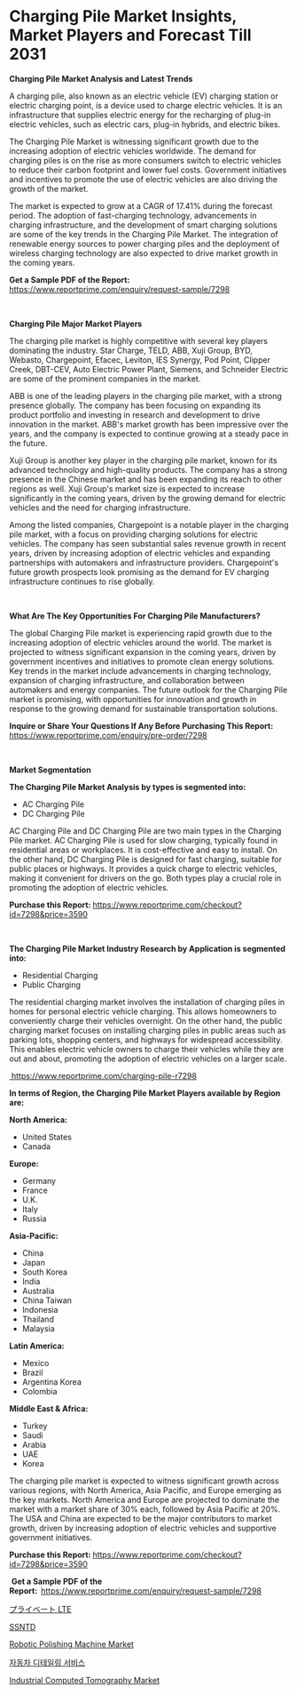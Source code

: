 <p><h1>Charging Pile Market Insights, Market Players and Forecast Till 2031</h1></p><p><strong>Charging Pile Market Analysis and Latest Trends</strong></p>
<p><p>A charging pile, also known as an electric vehicle (EV) charging station or electric charging point, is a device used to charge electric vehicles. It is an infrastructure that supplies electric energy for the recharging of plug-in electric vehicles, such as electric cars, plug-in hybrids, and electric bikes.</p><p>The Charging Pile Market is witnessing significant growth due to the increasing adoption of electric vehicles worldwide. The demand for charging piles is on the rise as more consumers switch to electric vehicles to reduce their carbon footprint and lower fuel costs. Government initiatives and incentives to promote the use of electric vehicles are also driving the growth of the market.</p><p>The market is expected to grow at a CAGR of 17.41% during the forecast period. The adoption of fast-charging technology, advancements in charging infrastructure, and the development of smart charging solutions are some of the key trends in the Charging Pile Market. The integration of renewable energy sources to power charging piles and the deployment of wireless charging technology are also expected to drive market growth in the coming years.</p></p>
<p><strong>Get a Sample PDF of the Report:&nbsp;</strong> <a href="https://www.reportprime.com/enquiry/request-sample/7298">https://www.reportprime.com/enquiry/request-sample/7298</a></p>
<p>&nbsp;</p>
<p><strong>Charging Pile Major Market Players</strong></p>
<p><p>The charging pile market is highly competitive with several key players dominating the industry. Star Charge, TELD, ABB, Xuji Group, BYD, Webasto, Chargepoint, Efacec, Leviton, IES Synergy, Pod Point, Clipper Creek, DBT-CEV, Auto Electric Power Plant, Siemens, and Schneider Electric are some of the prominent companies in the market.</p><p>ABB is one of the leading players in the charging pile market, with a strong presence globally. The company has been focusing on expanding its product portfolio and investing in research and development to drive innovation in the market. ABB's market growth has been impressive over the years, and the company is expected to continue growing at a steady pace in the future.</p><p>Xuji Group is another key player in the charging pile market, known for its advanced technology and high-quality products. The company has a strong presence in the Chinese market and has been expanding its reach to other regions as well. Xuji Group's market size is expected to increase significantly in the coming years, driven by the growing demand for electric vehicles and the need for charging infrastructure.</p><p>Among the listed companies, Chargepoint is a notable player in the charging pile market, with a focus on providing charging solutions for electric vehicles. The company has seen substantial sales revenue growth in recent years, driven by increasing adoption of electric vehicles and expanding partnerships with automakers and infrastructure providers. Chargepoint's future growth prospects look promising as the demand for EV charging infrastructure continues to rise globally.</p></p>
<p>&nbsp;</p>
<p><strong>What Are The Key Opportunities For Charging Pile Manufacturers?</strong></p>
<p><p>The global Charging Pile market is experiencing rapid growth due to the increasing adoption of electric vehicles around the world. The market is projected to witness significant expansion in the coming years, driven by government incentives and initiatives to promote clean energy solutions. Key trends in the market include advancements in charging technology, expansion of charging infrastructure, and collaboration between automakers and energy companies. The future outlook for the Charging Pile market is promising, with opportunities for innovation and growth in response to the growing demand for sustainable transportation solutions.</p></p>
<p><strong>Inquire or Share Your Questions If Any Before Purchasing This Report:</strong> <a href="https://www.reportprime.com/enquiry/pre-order/7298">https://www.reportprime.com/enquiry/pre-order/7298</a></p>
<p>&nbsp;</p>
<p><strong>Market Segmentation</strong></p>
<p><strong>The Charging Pile Market Analysis by types is segmented into:</strong></p>
<p><ul><li>AC Charging Pile</li><li>DC Charging Pile</li></ul></p>
<p><p>AC Charging Pile and DC Charging Pile are two main types in the Charging Pile market. AC Charging Pile is used for slow charging, typically found in residential areas or workplaces. It is cost-effective and easy to install. On the other hand, DC Charging Pile is designed for fast charging, suitable for public places or highways. It provides a quick charge to electric vehicles, making it convenient for drivers on the go. Both types play a crucial role in promoting the adoption of electric vehicles.</p></p>
<p><strong>Purchase this Report:&nbsp;</strong><a href="https://www.reportprime.com/checkout?id=7298&price=3590">https://www.reportprime.com/checkout?id=7298&price=3590</a></p>
<p>&nbsp;</p>
<p><strong>The Charging Pile Market Industry Research by Application is segmented into:</strong></p>
<p><ul><li>Residential Charging</li><li>Public Charging</li></ul></p>
<p><p>The residential charging market involves the installation of charging piles in homes for personal electric vehicle charging. This allows homeowners to conveniently charge their vehicles overnight. On the other hand, the public charging market focuses on installing charging piles in public areas such as parking lots, shopping centers, and highways for widespread accessibility. This enables electric vehicle owners to charge their vehicles while they are out and about, promoting the adoption of electric vehicles on a larger scale.</p></p>
<p><a href="https://www.reportprime.com/charging-pile-r7298">&nbsp;https://www.reportprime.com/charging-pile-r7298</a></p>
<p><strong>In terms of Region, the Charging Pile Market Players available by Region are:</strong></p>
<p>
    <p> <strong> North America: </strong>
        <ul>
            <li>United States</li>
            <li>Canada</li>
        </ul>
        </p> 
    <p> <strong> Europe: </strong>
        <ul>
            <li>Germany</li>
            <li>France</li>
            <li>U.K.</li>
            <li>Italy</li>
            <li>Russia</li>
        </ul>
        </p> 
    <p> <strong> Asia-Pacific: </strong>
        <ul>
            <li>China</li>
            <li>Japan</li>
            <li>South Korea</li>
            <li>India</li>
            <li>Australia</li>
            <li>China Taiwan</li>
            <li>Indonesia</li>
            <li>Thailand</li>
            <li>Malaysia</li>
        </ul>
        </p> 
    <p> <strong> Latin America: </strong>
        <ul>
            <li>Mexico</li>
            <li>Brazil</li>
            <li>Argentina Korea</li>
            <li>Colombia</li>
        </ul>
        </p> 
    <p> <strong> Middle East & Africa: </strong>
        <ul>
            <li>Turkey</li>
            <li>Saudi</li>
            <li>Arabia</li>
            <li>UAE</li>
            <li>Korea</li>
        </ul>
    </p>
    </p>
<p><p>The charging pile market is expected to witness significant growth across various regions, with North America, Asia Pacific, and Europe emerging as the key markets. North America and Europe are projected to dominate the market with a market share of 30% each, followed by Asia Pacific at 20%. The USA and China are expected to be the major contributors to market growth, driven by increasing adoption of electric vehicles and supportive government initiatives.</p></p>
<p><strong>Purchase this Report: </strong><a href="https://www.reportprime.com/checkout?id=7298&price=3590">https://www.reportprime.com/checkout?id=7298&price=3590</a></p>
<p>&nbsp;<strong>Get a Sample PDF of the Report:&nbsp;&nbsp;</strong><a href="https://www.reportprime.com/enquiry/request-sample/7298">https://www.reportprime.com/enquiry/request-sample/7298</a></p>
<p><strong></strong></p>
<p><p><a href="https://github.com/NikitaBruen/Market-Research-Report-List-1/blob/main/663555159399.md">プライベート LTE</a></p><p><a href="https://github.com/JosefaRice/Market-Research-Report-List-1/blob/main/946080869272.md">SSNTD</a></p><p><a href="https://github.com/dx0328/Market-Research-Report-List-3/blob/main/robotic-polishing-machine-market.md">Robotic Polishing Machine Market</a></p><p><a href="https://github.com/fernandotryO5lson96765/Market-Research-Report-List-2/blob/main/414578969163.md">자동차 디테일링 서비스</a></p><p><a href="https://github.com/Glendatilghmankmgz0rbhwpy/Market-Research-Report-List-3/blob/main/industrial-computed-tomography-market.md">Industrial Computed Tomography Market</a></p></p>